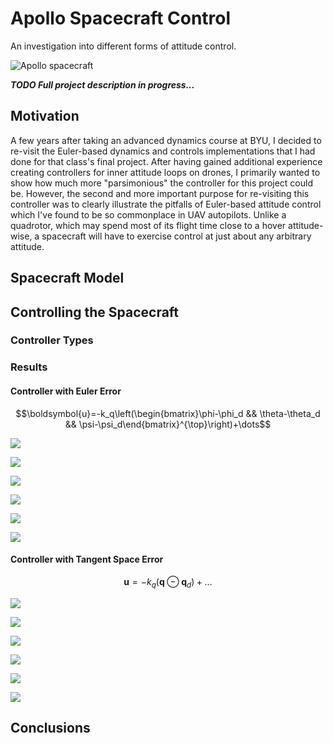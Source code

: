 # Apollo Spacecraft Control

An investigation into different forms of attitude control.

![](/img/apollo.gif "Apollo spacecraft")

***TODO Full project description in progress...***

## Motivation

A few years after taking an advanced dynamics course at BYU, I decided to re-visit the Euler-based dynamics and controls implementations that I had done for that class's final project. After having gained additional experience creating controllers for inner attitude loops on drones, I primarily wanted to show how much more "parsimonious" the controller for this project could be. However, the second and more important purpose for re-visiting this controller was to clearly illustrate the pitfalls of Euler-based attitude control which I've found to be so commonplace in UAV autopilots. Unlike a quadrotor, which may spend most of its flight time close to a hover attitude-wise, a spacecraft will have to exercise control at just about any arbitrary attitude.

## Spacecraft Model

## Controlling the Spacecraft

### Controller Types

### Results

#### Controller with Euler Error

$$\boldsymbol{u}=-k_q\left(\begin{bmatrix}\phi-\phi_d && \theta-\theta_d && \psi-\psi_d\end{bmatrix}^{\top}\right)+\dots$$

![](/img/euler_nonlin_simple-controller-with-full-command1-svg-to-png.png)

![](/img/euler_nonlin_simple-controller-with-full-command2-svg-to-png.png)

![](/img/euler_nonlin_simple-controller-with-full-command3-svg-to-png.png)

![](/img/euler_nonlin_simple-controller-with-full-command4-svg-to-png.png)

![](/img/euler_nonlin_simple-controller-with-full-command5-svg-to-png.png)

![](/img/euler_nonlin_simple-controller-with-full-command6-svg-to-png.png)

#### Controller with Tangent Space Error

$$\boldsymbol{u}=-k_q(\boldsymbol{q}\ominus\boldsymbol{q}_d)+\dots$$


![](/img/manif_nonlin_simple-controller-with-full-command1-svg-to-png.png)

![](/img/manif_nonlin_simple-controller-with-full-command2-svg-to-png.png)

![](/img/manif_nonlin_simple-controller-with-full-command3-svg-to-png.png)

![](/img/manif_nonlin_simple-controller-with-full-command4-svg-to-png.png)

![](/img/manif_nonlin_simple-controller-with-full-command5-svg-to-png.png)

![](/img/manif_nonlin_simple-controller-with-full-command6-svg-to-png.png)


## Conclusions


